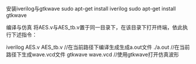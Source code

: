 安装iverilog与gtkwave
sudo apt-get install iverilog
sudo apt-get install gtkwave

编译与仿真
将AES.v与AES_tb.v置于同一目录下，在该目录下打开终端，依此执行下述指令：

iverilog AES.v AES_tb.v //在当前路径下编译生成生成a.out文件
./a.out //在当前路径下生成wave.vcd文件
gtkwave wave.vcd //使用gtkwave打开仿真波形
